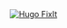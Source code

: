 <div align="center">
<a href="https://github.com/hugo-fixit/FixIt"><img src="https://github-readme-stats.vercel.app/api/pin/?username=hugo-fixit&repo=FixIt" alt="Hugo FixIt"></a>
</div>
